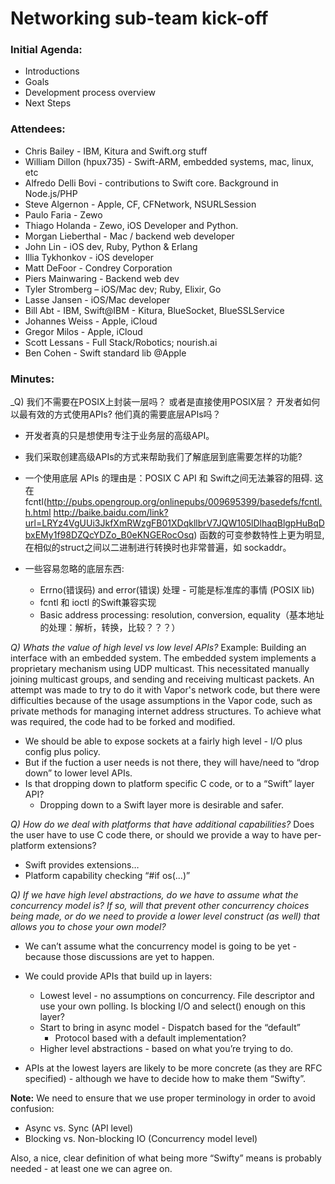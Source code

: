 # Networking sub-team kick-off

### Initial Agenda:
* Introductions
* Goals
* Development process overview
* Next Steps

### Attendees:
* Chris Bailey - IBM, Kitura and Swift.org stuff
* William Dillon (hpux735) - Swift-ARM, embedded systems, mac, linux, etc
* Alfredo Delli Bovi - contributions to Swift core. Background in Node.js/PHP
* Steve Algernon - Apple, CF, CFNetwork, NSURLSession
* Paulo Faria - Zewo
* Thiago Holanda - Zewo, iOS Developer and Python.
* Morgan Lieberthal - Mac / backend web developer
* John Lin - iOS dev, Ruby, Python & Erlang
* Illia Tykhonkov - iOS developer
* Matt DeFoor - Condrey Corporation
* Piers Mainwaring - Backend web dev
* Tyler Stromberg – iOS/Mac dev; Ruby, Elixir, Go
* Lasse Jansen - iOS/Mac developer
* Bill Abt - IBM,  Swift@IBM - Kitura, BlueSocket, BlueSSLService
* Johannes Weiss - Apple, iCloud
* Gregor Milos - Apple, iCloud
* Scott Lessans - Full Stack/Robotics; nourish.ai
* Ben Cohen - Swift standard lib @Apple

### Minutes:

_Q) 我们不需要在POSIX上封装一层吗？ 或者是直接使用POSIX层？ 开发者如何以最有效的方式使用APIs? 他们真的需要底层APIs吗？
* 开发者真的只是想使用专注于业务层的高级API。
* 我们采取创建高级APIs的方式来帮助我们了解底层到底需要怎样的功能?
* 一个使用底层 APIs 的理由是：POSIX C API 和 Swift之间无法兼容的阻碍. 这在 fcntl(http://pubs.opengroup.org/onlinepubs/009695399/basedefs/fcntl.h.html http://baike.baidu.com/link?url=LRYz4VgUUi3JkfXmRWzgFB01XDqkllbrV7JQW105lDlhaqBlgpHuBqDbxEMy1f98DZQcYDZo_B0eKNGERocOsq) 函数的可变参数特性上更为明显, 在相似的struct之间以二进制进行转换时也非常普遍，如 sockaddr。

* 一些容易忽略的底层东西:
  * Errno(错误码) and error(错误) 处理 - 可能是标准库的事情 (POSIX lib)
  * fcntl 和 ioctl 的Swift兼容实现
  * Basic address processing: resolution, conversion, equality（基本地址的处理：解析，转换，比较？？？）


_Q) Whats the value of high level vs low level APIs?_
Example: Building an interface with an embedded system. The embedded system implements a proprietary mechanism using UDP multicast.  This necessitated manually joining multicast groups, and sending and receiving multicast packets.
An attempt was made to try to do it with Vapor's network code, but there were difficulties because of the usage assumptions in the Vapor code, such as private methods for managing internet address structures. To achieve what was required, the code had to be forked and modified.


* We should be able to expose sockets at a fairly high level - I/O plus config plus policy.
* But if the fuction a user needs is not there, they will have/need to “drop down” to lower level APIs.
* Is that dropping down to platform specific C code, or to a “Swift” layer API?
  * Dropping down to a Swift layer more is desirable and safer.


_Q) How do we deal with platforms that have additional capabilities?_
Does the user have to use C code there, or should we provide a way to have per-platform extensions?
* Swift provides extensions…
* Platform capability checking “#if os(...)”


_Q) If we have high level abstractions, do we have to assume what the concurrency model is?
If so, will that prevent other concurrency choices being made, or do we need to provide a lower level construct (as well) that allows you to chose your own model?_
* We can’t assume what the concurrency model is going to be yet - because those discussions are yet to happen.

* We could provide APIs that build up in layers:
  * Lowest level - no assumptions on concurrency. File descriptor and use your own polling.  Is blocking I/O and select() enough on this layer?
  * Start to bring in async model - Dispatch based for the “default”
    - Protocol based with a default implementation?
  * Higher level abstractions - based on what you’re trying to do.

* APIs at the lowest layers are likely to be more concrete (as they are RFC specified) - although we have to decide how to make them “Swifty”.


**Note:** We need to ensure that we use proper terminology in order to avoid confusion:
* Async vs. Sync (API level)
* Blocking vs. Non-blocking IO (Concurrency model level)

Also, a nice, clear definition of what being more “Swifty” means is probably needed - at least one we can agree on.
